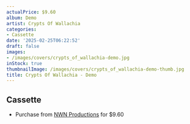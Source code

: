 ```yaml
---
actualPrice: $9.60
album: Demo
artist: Crypts Of Wallachia
categories:
- Cassette
date: '2025-02-25T06:22:52'
draft: false
images:
- /images/covers/crypts_of_wallachia-demo.jpg
inStock: true
thumbnailImage: /images/covers/crypts_of_wallachia-demo-thumb.jpg
title: Crypts Of Wallachia - Demo
---
```


## Cassette
* Purchase from [NWN Productions](http://shop.nwnprod.com/index.php?route=product/product&path=73&product_id=57350&sort=pd.name&order=ASC) for $9.60
